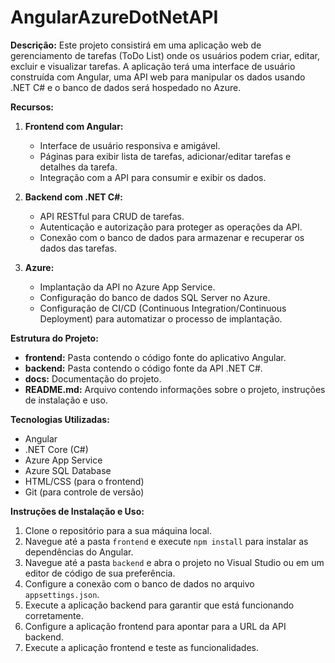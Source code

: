 # AngularAzureDotNetAPI

**Descrição:**
Este projeto consistirá em uma aplicação web de gerenciamento de tarefas (ToDo List) onde os usuários podem criar, editar, excluir e visualizar tarefas. A aplicação terá uma interface de usuário construída com Angular, uma API web para manipular os dados usando .NET C# e o banco de dados será hospedado no Azure.

**Recursos:**
1. **Frontend com Angular:**
   - Interface de usuário responsiva e amigável.
   - Páginas para exibir lista de tarefas, adicionar/editar tarefas e detalhes da tarefa.
   - Integração com a API para consumir e exibir os dados.

2. **Backend com .NET C#:**
   - API RESTful para CRUD de tarefas.
   - Autenticação e autorização para proteger as operações da API.
   - Conexão com o banco de dados para armazenar e recuperar os dados das tarefas.

3. **Azure:**
   - Implantação da API no Azure App Service.
   - Configuração do banco de dados SQL Server no Azure.
   - Configuração de CI/CD (Continuous Integration/Continuous Deployment) para automatizar o processo de implantação.

**Estrutura do Projeto:**
- **frontend:** Pasta contendo o código fonte do aplicativo Angular.
- **backend:** Pasta contendo o código fonte da API .NET C#.
- **docs:** Documentação do projeto.
- **README.md:** Arquivo contendo informações sobre o projeto, instruções de instalação e uso.

**Tecnologias Utilizadas:**
- Angular
- .NET Core (C#)
- Azure App Service
- Azure SQL Database
- HTML/CSS (para o frontend)
- Git (para controle de versão)

**Instruções de Instalação e Uso:**
1. Clone o repositório para a sua máquina local.
2. Navegue até a pasta `frontend` e execute `npm install` para instalar as dependências do Angular.
3. Navegue até a pasta `backend` e abra o projeto no Visual Studio ou em um editor de código de sua preferência.
4. Configure a conexão com o banco de dados no arquivo `appsettings.json`.
5. Execute a aplicação backend para garantir que está funcionando corretamente.
6. Configure a aplicação frontend para apontar para a URL da API backend.
7. Execute a aplicação frontend e teste as funcionalidades.
